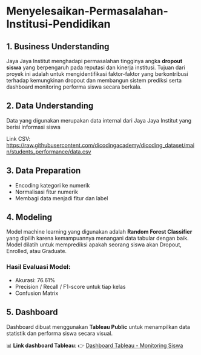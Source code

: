 # Menyelesaikan-Permasalahan-Institusi-Pendidikan

## 1. Business Understanding

Jaya Jaya Institut menghadapi permasalahan tingginya angka **dropout siswa** yang berpengaruh pada reputasi dan kinerja institusi. Tujuan dari proyek ini adalah untuk mengidentifikasi faktor-faktor yang berkontribusi terhadap kemungkinan dropout dan membangun sistem prediksi serta dashboard monitoring performa siswa secara berkala.

## 2. Data Understanding

Data yang digunakan merupakan data internal dari Jaya Jaya Institut yang berisi informasi siswa

Link CSV: https://raw.githubusercontent.com/dicodingacademy/dicoding_dataset/main/students_performance/data.csv

## 3. Data Preparation

- Encoding kategori ke numerik
- Normalisasi fitur numerik
- Membagi data menjadi fitur dan label

## 4. Modeling

Model machine learning yang digunakan adalah **Random Forest Classifier** yang dipilih karena kemampuannya menangani data tabular dengan baik. Model dilatih untuk memprediksi apakah seorang siswa akan Dropout, Enrolled, atau Graduate.

### Hasil Evaluasi Model:
- Akurasi: 76.61%
- Precision / Recall / F1-score untuk tiap kelas
- Confusion Matrix

## 5. Dashboard

Dashboard dibuat menggunakan **Tableau Public** untuk menampilkan data statistik dan performa siswa secara visual.

📊 **Link dashboard Tableau**:
👉 [Dashboard Tableau - Monitoring Siswa](https://public.tableau.com/app/profile/muhammad.fauzan.alkhairi/viz/Dashboard_17478160134210/Dashboard1)
